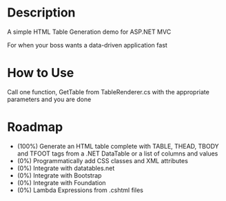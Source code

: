 # Description

A simple HTML Table Generation demo for ASP.NET MVC

For when your boss wants a data-driven application fast

# How to Use

Call one function, GetTable from TableRenderer.cs with the appropriate parameters and you are done

# Roadmap

* (100%) Generate an HTML table complete with TABLE, THEAD, TBODY and TFOOT tags from a .NET DataTable or a list of columns and values
* (0%) Programmatically add CSS classes and XML attributes
* (0%) Integrate with datatables.net
* (0%) Integrate with Bootstrap
* (0%) Integrate with Foundation
* (0%) Lambda Expressions from .cshtml files
